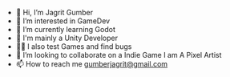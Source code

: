 - 👋 Hi, I’m Jagrit Gumber
- 👀 I’m interested in GameDev
- 🌱 I’m currently learning Godot
- 🦄 I'm mainly a Unity Developer
- 🐱‍🚀 I also test Games and find bugs
- 💞️ I’m looking to collaborate on a Indie Game I am A Pixel Artist
- 📫 How to reach me gumberjagrit@gmail.com

<!---
JagritGumber/JagritGumber is a ✨ special ✨ repository because its `README.md` (this file) appears on your GitHub profile.
You can click the Preview link to take a look at your changes.
--->
